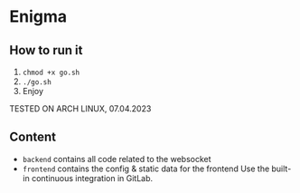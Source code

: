 # Enigma

## How to run it
1) `chmod +x go.sh`
2) `./go.sh`
3) Enjoy

TESTED ON ARCH LINUX, 07.04.2023

## Content
- `backend` contains all code related to the websocket
- `frontend` contains the config & static data for the frontend
Use the built-in continuous integration in GitLab.

